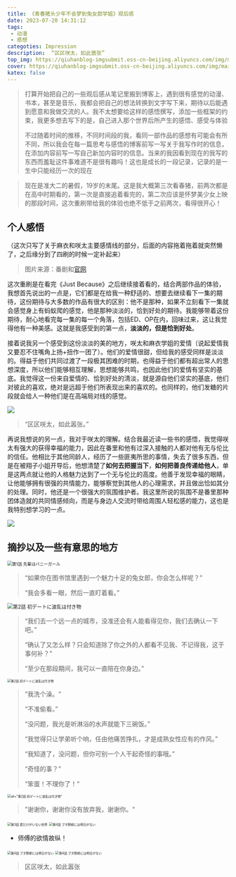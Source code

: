 ```yaml
---
title: 《青春猪头少年不会梦到兔女郎学姐》观后感
date: 2023-07-20 14:31:12
tags:
 - 动漫
 - 感想
categoties: Impression
description:  “区区咲太，如此嚣张”
top_img: https://qiuhanblog-imgsubmit.oss-cn-beijing.aliyuncs.com/img/main_kv_bg.jpg
cover: https://qiuhanblog-imgsubmit.oss-cn-beijing.aliyuncs.com/img/main_kv_chara.png
katex: false 
---
```


> 打算开始把自己的一些观后感从笔记里搬到博客上，遇到很有感觉的动漫、书本，甚至是音乐，我都会把自己的想法转换到文字写下来，期待以后能遇到愿意和我做交流的人。我不太想要给这样的感悟撰写，添加一些框架的约束，我更多想去写下的是，自己进入那个世界后所产生的感悟、感受与体验
>
> 不过随着时间的推移，不同时间段的我，看同一部作品的感想有可能会有所不同，所以我会在每一篇思考与感悟的博客前写一写关于我写作时的信息，在添加内容前写一写自己新加内容时的信息。当来的我因看到现在的我写的东西而羞耻这件事难道不是很有趣吗！这也是成长的一段记录，记录的是一生中只能经历一次的现在



> 现在是准大二的暑假，19岁的末尾。这是我大概第三次看春猪，前两次都是在高中时期看的，第一次是直接追着看完的，第二次应该是怀梦美少女上映的那段时间，这次重刷带给我的体验也绝不低于之前两次，看得很开心！

## 个人感悟

（这次只写了关于麻衣和咲太主要感情线的部分，后面的内容拖着拖着就突然懒了，之后缘分到了四刷的时候一定补起来）

> 图片来源：番剧和[官网](https://ao-buta.com/tv/)

这次重刷是在看完《Just Because》之后继续接着看的，结合两部作品的体验，我想首先说出的一点是，它们都是在给我一种舒适的、想要去继续看下一集的期待，这份期待与大多数的作品有很大的区别：他不是那种，如果不立刻看下一集就会感觉身上有蚂蚁爬的感觉，他是那种淡淡的，恰到好处的期待。我能够带着这份期待，耐心地看完每一集的每一个角落，包括ED、OP在内，回味过来，这让我觉得他有一种美感。这就是我感受到的第一点，**淡淡的，但是恰到好处**。

接着说我另一个感受到这份淡淡的美的地方，咲太和麻衣学姐的爱情（说起爱情我又要忍不住嘴角上扬+扭作一团了）。他们的爱情很甜，但给我的感受同样是淡淡的。得益于他们共同过渡了一段极其困难的时期，也得益于他们都有超出常人的思想深度，所以他们能够相互理解，思想能够共鸣，也因此他们的爱情有坚实的基底。我觉得这一份来自爱情的、恰到好处的清淡，就是源自他们坚实的基底，他们对彼此的喜欢，绝对是远超于他们所表现出来的喜欢的。也同样的，他们发糖的片段就会给人一种他们是在高端局对线的感觉。

![](https://qiuhanblog-imgsubmit.oss-cn-beijing.aliyuncs.com/img/bnr_poster.png)

> “区区咲太，如此嚣张。”

再说我想说的另一点，我对于咲太的理解。结合我最近读一些书的感悟，我觉得咲太有强大的获得幸福的能力，因此在番里和他有过深入接触的人都对他有无与伦比的信任。他相比于其他同龄人，经历了一些匪夷所思的事情，失去了很多东西，但是在被翔子小姐开导后，他想清楚了**如何去把握当下**，**如何把善良传递给他人**，单是这两点就让他的人格魅力达到了一个无与伦比的高度。他善于发现幸福的眼睛，让他能够拥有很强的共情能力，能够察觉到其他人的心理需求，并且做出恰如其分的处理。同时，他还是一个很强大的氛围维护者。我这里所说的氛围不是番里那种团体造就的共同情感倾向，而是与身边人交流时带给周围人轻松感的能力，这也是我特别想学习的一点。

![](https://qiuhanblog-imgsubmit.oss-cn-beijing.aliyuncs.com/img/bnr_onayami.png)



## 摘抄以及一些有意思的地方

<img src="https://ao-buta.com/assets/img/story/01/02.jpg" alt="第1話 先輩はバニーガール" style="zoom: 67%;" />

> “如果你在图书馆里遇到一个魅力十足的兔女郎，你会怎么样呢？”
>
> “我会多看一眼，然后一直盯着看。”

<img src="http://qiuhanblog-imgsubmit.oss-cn-beijing.aliyuncs.com/img/image-20230720181522033.png" alt="第2話 初デートに波乱は付き物" style="zoom: 80%;" />

> “我们去一个远一点的城市，没准还会有人能看得见你，我们去确认一下吧。”
>
> “确认了又怎么样？只会知道除了你之外的人都看不见我、不记得我，这于事何补？”
>
> “至少在那段期间，我可以一直陪在你身边。”

<img src="http://qiuhanblog-imgsubmit.oss-cn-beijing.aliyuncs.com/img/image-20230720182348020.png" alt="第2話 初デートに波乱は付き物" style="zoom:50%;" />

> ”我洗个澡。“
>
> “不准偷看。”
>
> “没问题，我光是听淋浴的水声就能下三碗饭。”
>
> “我觉得只让学弟听个响，任由他痛苦挣扎，才是成熟女性应有的作风。”
>
> “我知道了，没问题，但你可别一个人干起奇怪的事哦。”
>
> “奇怪的事？”
>
> “笨蛋！不理你了！“

<img src="http://qiuhanblog-imgsubmit.oss-cn-beijing.aliyuncs.com/img/image-20230720183231660.png" alt="alt=&quot;第2話 初デートに波乱は付き物&quot;" style="zoom:50%;" />

> ”谢谢你，谢谢你没有放弃我，谢谢你。“

<img src="http://qiuhanblog-imgsubmit.oss-cn-beijing.aliyuncs.com/img/image-20230723175649304.png" alt="第3話 君だけがいない世界" style="zoom:50%;" />



<img src="http://qiuhanblog-imgsubmit.oss-cn-beijing.aliyuncs.com/img/image-20230723180051279.png" alt="第4話 ブタ野郎には明日がない" style="zoom:50%;" />

- 师傅的欲情故纵！

<img src="http://qiuhanblog-imgsubmit.oss-cn-beijing.aliyuncs.com/img/image-20230723180807442.png" alt="第4話 ブタ野郎には明日がない" style="zoom:50%;" />



<img src="http://qiuhanblog-imgsubmit.oss-cn-beijing.aliyuncs.com/img/image-20230723181029481.png" alt="第4話 ブタ野郎には明日がない" style="zoom:50%;" />

> 区区咲太，如此嚣张

 
